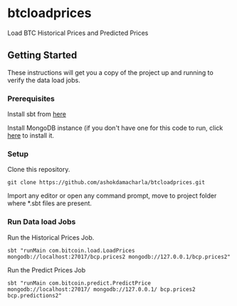 # btcloadprices

Load BTC Historical Prices and Predicted Prices

## Getting Started

These instructions will get you a copy of the project up and running to verify the data load jobs.

### Prerequisites
Install sbt from [here](https://www.scala-sbt.org/1.0/docs/Setup.html)

Install MongoDB instance (if you don't have one for this code to run, click [here](https://docs.mongodb.com/manual/administration/install-community/) to install it.

### Setup
Clone this repository.
```
git clone https://github.com/ashokdamacharla/btcloadprices.git
```
Import any editor or open any command prompt, move to project folder where *.sbt files are present.


### Run Data load Jobs

Run the Historical Prices Job.
```
sbt "runMain com.bitcoin.load.LoadPrices mongodb://localhost:27017/bcp.prices2 mongodb://127.0.0.1/bcp.prices2"
```

Run the Predict Prices Job
```
sbt "runMain com.bitcoin.predict.PredictPrice mongodb://localhost:27017/ mongodb://127.0.0.1/ bcp.prices2 bcp.predictions2"
```


